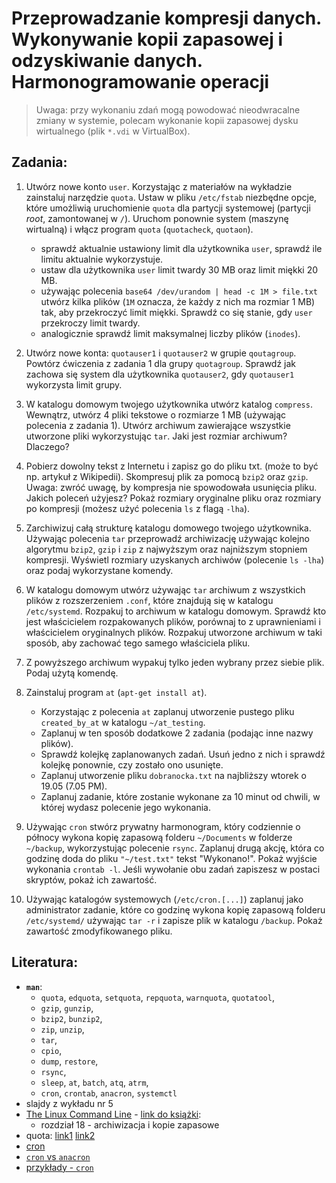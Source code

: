 Przeprowadzanie kompresji danych. Wykonywanie kopii zapasowej i odzyskiwanie danych. Harmonogramowanie operacji
===============================================================================================================

> Uwaga: przy wykonaniu zdań mogą powodować nieodwracalne zmiany w systemie, polecam wykonanie kopii zapasowej dysku wirtualnego (plik `*.vdi` w VirtualBox).

## Zadania:

1. Utwórz nowe konto `user`. Korzystając z materiałów na wykładzie zainstaluj narzędzie `quota`. Ustaw w pliku `/etc/fstab` niezbędne opcje, które umożliwią uruchomienie `quota` dla partycji systemowej (partycji *root*, zamontowanej w `/`). Uruchom ponownie system (maszynę wirtualną) i włącz program `quota` (`quotacheck`, `quotaon`).
   -  sprawdź aktualnie ustawiony limit dla użytkownika `user`, sprawdź ile limitu aktualnie wykorzystuje.
   -  ustaw dla użytkownika `user` limit twardy 30 MB oraz limit miękki 20 MB.
   -  używając polecenia `base64 /dev/urandom | head -c 1M > file.txt` utwórz kilka plików (`1M` oznacza, że każdy z nich ma rozmiar 1 MB) tak, aby przekroczyć limit miękki. Sprawdź co się stanie, gdy `user` przekroczy limit twardy.
   -  analogicznie sprawdź limit maksymalnej liczby plików (`inodes`).

2. Utwórz nowe konta: `quotauser1` i `quotauser2` w grupie `qoutagroup`. Powtórz ćwiczenia z zadania 1 dla grupy `quotagroup`. Sprawdź jak zachowa się system dla użytkownika `quotauser2`, gdy `quotauser1` wykorzysta limit grupy.

3. W katalogu domowym twojego użytkownika utwórz katalog `compress`. Wewnątrz, utwórz 4 pliki tekstowe o rozmiarze 1 MB (używając polecenia z zadania 1). Utwórz archiwum zawierające wszystkie utworzone pliki wykorzystując `tar`. Jaki jest rozmiar archiwum? Dlaczego?

4. Pobierz dowolny tekst z Internetu i zapisz go do pliku txt. (może to być np. artykuł z Wikipedii). Skompresuj plik za pomocą `bzip2` oraz `gzip`. Uwaga: zwróć uwagę, by kompresja nie spowodowała usunięcia pliku. Jakich poleceń użyjesz? Pokaż rozmiary oryginalne pliku oraz rozmiary po kompresji (możesz użyć polecenia `ls` z flagą `-lha`).

5. Zarchiwizuj całą strukturę katalogu domowego twojego użytkownika. Używając polecenia `tar` przeprowadź archiwizację używając kolejno algorytmu `bzip2`, `gzip` i `zip` z najwyższym oraz najniższym stopniem kompresji. Wyświetl rozmiary uzyskanych archiwów (polecenie `ls -lha`) oraz podaj wykorzystane komendy.

6. W katalogu domowym utwórz używając `tar` archiwum z wszystkich plików z rozszerzeniem `.conf`, które znajdują się w katalogu `/etc/systemd`. Rozpakuj to archiwum w katalogu domowym. Sprawdź kto jest właścicielem rozpakowanych plików, porównaj to z uprawnieniami i właścicielem oryginalnych plików. Rozpakuj utworzone archiwum w taki sposób, aby zachować tego samego właściciela pliku.

7. Z powyższego archiwum wypakuj tylko jeden wybrany przez siebie plik. Podaj użytą komendę.

8. Zainstaluj program `at` (`apt-get install at`).
   - Korzystając z polecenia `at` zaplanuj utworzenie pustego pliku `created_by_at` w katalogu `~/at_testing`.
   - Zaplanuj w ten sposób dodatkowe 2 zadania (podając inne nazwy plików).
   - Sprawdź kolejkę zaplanowanych zadań. Usuń jedno z nich i sprawdź kolejkę ponownie, czy zostało ono usunięte.
   - Zaplanuj utworzenie pliku `dobranocka.txt` na najbliższy wtorek o 19.05 (7.05 PM).
   - Zaplanuj zadanie, które zostanie wykonane za 10 minut od chwili, w której wydasz polecenie jego wykonania.

9. Używając `cron` stwórz prywatny harmonogram, który codziennie o północy wykona kopię zapasową folderu `~/Documents` w folderze `~/backup`, wykorzystując polecenie `rsync`. Zaplanuj drugą akcję, która co godzinę doda do pliku `"~/test.txt"` tekst "Wykonano!". Pokaż wyjście wykonania `crontab -l`. Jeśli wywołanie obu zadań zapiszesz w postaci skryptów, pokaż ich zawartość.

10. Używając katalogów systemowych (`/etc/cron.[...]`) zaplanuj jako administrator zadanie, które co godzinę wykona kopię zapasową folderu `/etc/systemd/` używając `tar -r` i zapisze plik w katalogu `/backup`. Pokaż zawartość zmodyfikowanego pliku.


## Literatura:
 * **`man`**: 
   *  `quota`, `edquota`, `setquota`, `repquota`, `warnquota`, `quotatool`,
   *  `gzip`, `gunzip`,
   *  `bzip2`, `bunzip2`,
   *  `zip`, `unzip`,
   *  `tar`,
   *  `cpio`,
   *  `dump`, `restore`,
   *  `rsync`,
   *  `sleep`, `at`, `batch`, `atq`, `atrm`,
   *  `cron`, `crontab`, `anacron`, `systemctl`
 * slajdy z wykładu nr 5
 * [The Linux Command Line](http://linuxcommand.org/) - [link do książki](https://sourceforge.net/projects/linuxcommand/files/TLCL/19.01/TLCL-19.01.pdf/download):
   *  rozdział 18 - archiwizacja i kopie zapasowe
 *  quota: [link1](https://margib.blogspot.com/2012/10/quota-zarzadzaniesystemem-plikow-i.html) [link2](https://linuxhint.com/disk_quota_ubuntu/)
 *  [cron](https://www.computerhope.com/unix/ucrontab.htm)
 *  [`cron` vs `anacron`](https://www.tecmint.com/cron-vs-anacron-schedule-jobs-using-anacron-on-linux/)
 *  [przykłady - `cron`](https://www.cyberciti.biz/faq/how-do-i-add-jobs-to-cron-under-linux-or-unix-oses/)
